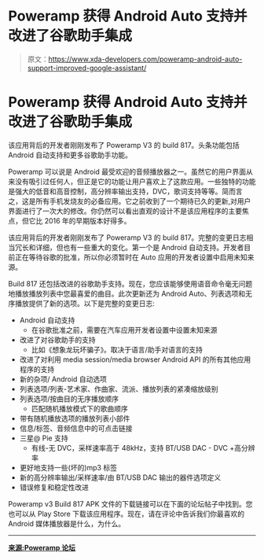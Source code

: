# Poweramp 获得 Android Auto 支持并改进了谷歌助手集成

> 原文：<https://www.xda-developers.com/poweramp-android-auto-support-improved-google-assistant/>

# Poweramp 获得 Android Auto 支持并改进了谷歌助手集成

该应用背后的开发者刚刚发布了 Poweramp V3 的 build 817。头条功能包括 Android 自动支持和更多谷歌助手功能。

Poweramp 可以说是 Android 最受欢迎的音频播放器之一。虽然它的用户界面从来没有吸引过任何人，但正是它的功能让用户喜欢上了这款应用。一些独特的功能是强大的低音和高音控制，高分辨率输出支持，DVC，歌词支持等等。简而言之，这是所有手机发烧友的必备应用。它之前收到了一个期待已久的更新,对用户界面进行了一次大的修改。你仍然可以看出直观的设计不是该应用程序的主要焦点，但它比 2016 年的早期版本好得多。

该应用背后的开发者刚刚发布了 Poweramp V3 的 build 817。完整的变更日志相当冗长和详细，但也有一些重大的变化。第一个是 Android 自动支持。开发者目前正在等待谷歌的批准，所以你必须暂时在 Auto 应用的开发者设置中启用未知来源。

Build 817 还包括改进的谷歌助手支持。现在，您应该能够使用语音命令毫无问题地播放播放列表中您最喜爱的曲目。此次更新还为 Android Auto、列表选项和无序播放提供了新的选项。以下是完整的变更日志:

*   Android 自动支持
    *   在谷歌批准之前，需要在汽车应用开发者设置中设置未知来源
*   改进了对谷歌助手的支持
    *   比如《想象龙玩坏骗子》。取决于语言/助手对语言的支持
*   改进了对利用 media session/media browser Android API 的所有其他应用程序的支持
*   新的杂项/ Android 自动选项
*   列表选项/列表-艺术家、作曲家、流派、播放列表的紧凑缩放级别
*   列表选项/按曲目的无序播放顺序
    *   匹配随机播放模式下的歌曲顺序
*   带有随机播放选项的播放列表小部件
*   信息/标签、音频信息中的可点击链接
*   三星@ Pie 支持
    *   有线-无 DVC，采样速率高于 48kHz，支持 BT/USB DAC - DVC +高分辨率
*   更好地支持一些(坏的)mp3 标签
*   新的高分辨率输出/采样速率/由 BT/USB DAC 输出的器件选项定义
*   错误修复和稳定性改进

Poweramp v3 Build 817 APK 文件的下载链接可以在下面的论坛帖子中找到。您也可以从 Play Store 下载该应用程序。现在，请在评论中告诉我们你最喜欢的 Android 媒体播放器是什么，为什么。

* * *

[**来源:Poweramp 论坛**](https://forum.powerampapp.com/files/file/47-poweramp-v3-build-817-uniapk/)